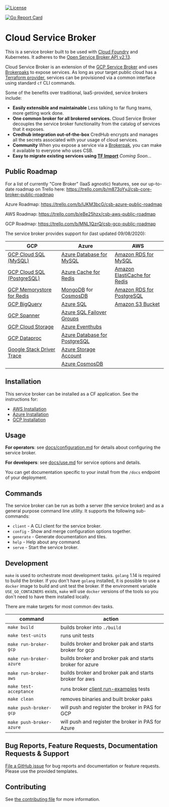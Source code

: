 [![License](https://img.shields.io/badge/license-Apache%202.0-blue.svg)](https://opensource.org/licenses/Apache-2.0)

[![Go Report Card](https://goreportcard.com/badge/github.com/pivotal/cloud-service-broker)](https://goreportcard.com/report/github.com/pivotal/cloud-service-broker)

# Cloud Service Broker

This is a service broker built to be used with [Cloud Foundry](https://docs.cloudfoundry.org/services/overview.html) and Kubernetes. It adheres to the [Open Service Broker API v2.13](https://github.com/openservicebrokerapi/servicebroker/blob/v2.13/spec.md).

Cloud Service Broker is an extension of the [GCP Service Broker](https://github.com/GoogleCloudPlatform/gcp-service-broker) and uses [Brokerpaks](https://github.com/pivotal/cloud-service-broker/blob/master/docs/brokerpak-intro.md) to expose services. As long as your target public cloud has a [Terraform provider](https://www.terraform.io/docs/providers/index.html), services can be provisioned via a common interface using standard `cf` CLI commands.

Some of the benefits over traditional, IaaS-provided, service brokers include: 
- **Easily extensible and maintainable** Less talking to far flung teams, more getting work done. 
- **One common broker for all brokered services.** Cloud Service Broker decouples the service broker functionality from the catalog of services that it exposes.
- **Credhub integration out-of-the-box** CredHub encrypts and manages all the secrets associated with your usage of cloud services.
- **Community** When you expose a service via a [Brokerpak](https://github.com/pivotal/cloud-service-broker/blob/master/docs/brokerpak-intro.md), you can make it available to everyone who uses CSB.
- **Easy to migrate existing services using [TF Import](https://www.terraform.io/docs/import/index.html)** *Coming Soon...*

## Public Roadmap
For a list of currently "Core Broker" (IaaS agnostic) features, see our up-to-date roadmap on Trello here: https://trello.com/b/m873oYyJ/csb-core-broker-public-roadmap

Azure Roadmap: https://trello.com/b/IJKM3bcG/csb-azure-public-roadmap

AWS Roadmap: https://trello.com/b/eBe25hzx/csb-aws-public-roadmap

GCP Roadmap: https://trello.com/b/MNL1QzrQ/csb-gcp-public-roadmap


The service broker provides support for (last updated 09/08/2020):	

| GCP | Azure | AWS |	
|-----|-------| ----|	
|[GCP Cloud SQL (MySQL)](https://cloud.google.com/sql/)|[Azure Database for MySQL](https://azure.microsoft.com/en-us/services/mysql/?&ef_id=EAIaIQobChMImtPm8_DK5wIVgf5kCh1lEAqOEAAYASABEgIwjfD_BwE:G:s&OCID=AID2000128_SEM_VfuRONbO&MarinID=VfuRONbO_307794721357_azure%20mysql_e_c_Qml9BhwJ_46775457259_kwd-310296951725&lnkd=Google_Azure_Brand&gclid=EAIaIQobChMImtPm8_DK5wIVgf5kCh1lEAqOEAAYASABEgIwjfD_BwE)|[Amazon RDS for MySQL](https://aws.amazon.com/rds/mysql/)|	
|[GCP Cloud SQL (PostgreSQL)](https://cloud.google.com/sql/)|[Azure Cache for Redis](https://azure.microsoft.com/en-us/services/cache/?&ef_id=EAIaIQobChMIzc-t2vHK5wIVsh-tBh3Z8wteEAAYASAAEgJ0cvD_BwE:G:s&OCID=AID2000128_SEM_SeUFPHct&MarinID=SeUFPHct_287547165334_azure%20redis_e_c__46775456859_kwd-310342681850&lnkd=Google_Azure_Brand&gclid=EAIaIQobChMIzc-t2vHK5wIVsh-tBh3Z8wteEAAYASAAEgJ0cvD_BwE)|[Amazon ElastiCache for Redis](https://aws.amazon.com/elasticache/redis/?nc=sn&loc=2&dn=1)|	
|[GCP Memorystore for Redis](https://cloud.google.com/memorystore/docs/redis/)|[MongoDB](https://docs.microsoft.com/en-us/azure/cosmos-db/mongodb-introduction) for [CosmosDB](https://azure.microsoft.com/en-us/services/cosmos-db/)|[Amazon RDS for PostgreSQL](https://aws.amazon.com/rds/postgresql/)|	
|[GCP BigQuery](https://cloud.google.com/bigquery/)|[Azure SQL](https://docs.microsoft.com/en-us/azure/sql-database/)|[Amazon S3 Bucket](https://aws.amazon.com/s3/)|	
|[GCP Spanner](https://cloud.google.com/spanner/)|[Azure SQL Failover Groups](https://docs.microsoft.com/en-us/azure/sql-database/sql-database-auto-failover-group/)||	
|[GCP Cloud Storage](https://cloud.google.com/storage/)|[Azure Eventhubs](https://azure.microsoft.com/en-us/services/event-hubs/)||	
|[GCP Dataproc](https://cloud.google.com/dataproc/docs/overview/)|[Azure Database for PostgreSQL](https://azure.microsoft.com/en-us/services/postgresql)||	
|[Google Stack Driver Trace](https://cloud.google.com/trace/docs)|[Azure Storage Account](https://docs.microsoft.com/en-us/azure/storage/common/storage-account-overview)||	
||[Azure CosmosDB](https://azure.microsoft.com/en-us/services/cosmos-db/)||	


## Installation

This service broker can be installed as a CF application. See the instructions for:

- [AWS Installation](./docs/aws-installation.md)
- [Azure Installation](./docs/azure-installation.md) 
- [GCP Installation](./docs/gcp-installation.md) 

## Usage

**For operators**: see [docs/configuration.md](./docs/configuration.md) for details about configuring the service broker.

**For developers**: see [docs/use.md](./docs/use.md) for service options and details.

You can get documentation specific to your install from the `/docs` endpoint of your deployment.

## Commands

The service broker can be run as both a server (the service broker) and as a general purpose command line utility.
It supports the following sub-commands:

 * `client` - A CLI client for the service broker.
 * `config` - Show and merge configuration options together.
 * `generate` - Generate documentation and tiles.
 * `help` - Help about any command.
 * `serve` - Start the service broker.

## Development

`make` is used to orchestrate most development tasks. 
`golang` 1.14 is required to build the broker. If you don't have `golang` installed, it is possible to use a `docker` image to build and unit test the broker. If the environment variable `USE_GO_CONTAINERS` exists, `make` will use `docker` versions of the tools so you don't need to have them installed locally. 

There are make targets for most common dev tasks. 

| command | action |
|---------|--------|
`make build` | builds broker into `./build`
`make test-units` | runs unit tests
`make run-broker-gcp` | builds broker and broker pak and starts broker for gcp
`make run-broker-azure` | builds broker and broker pak and starts broker for azure
`make run-broker-aws` | builds broker and broker pak and starts broker for aws
`make test-acceptance` | runs broker [client run-examples](./TESTING.md) tests
`make clean` | removes binaries and built broker paks
`make push-broker-gcp` | will push and register the broker in PAS for GCP
`make push-broker-azure` | will push and register the broker in PAS for Azure

## Bug Reports, Feature Requests, Documentation Requests & Support

[File a GitHub issue](https://github.com/pivotal/cloud-service-broker/issues) for bug reports and documentation or feature requests. Please use the provided templates.  

## Contributing

See [the contributing file](https://github.com/pivotal/cloud-service-broker/blob/master/CONTRIBUTING.md) for more information. 
